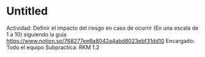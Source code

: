 # Untitled

Actividad: Definir el impacto del riesgo en caso de ocurrir (En una escala de 1 a 10) siguiendo la guía https://www.notion.so/768277ee6a8042a4abd8023ebf31dd10 
Encargado: Todo el equipo
Subpractica: RKM 1.2